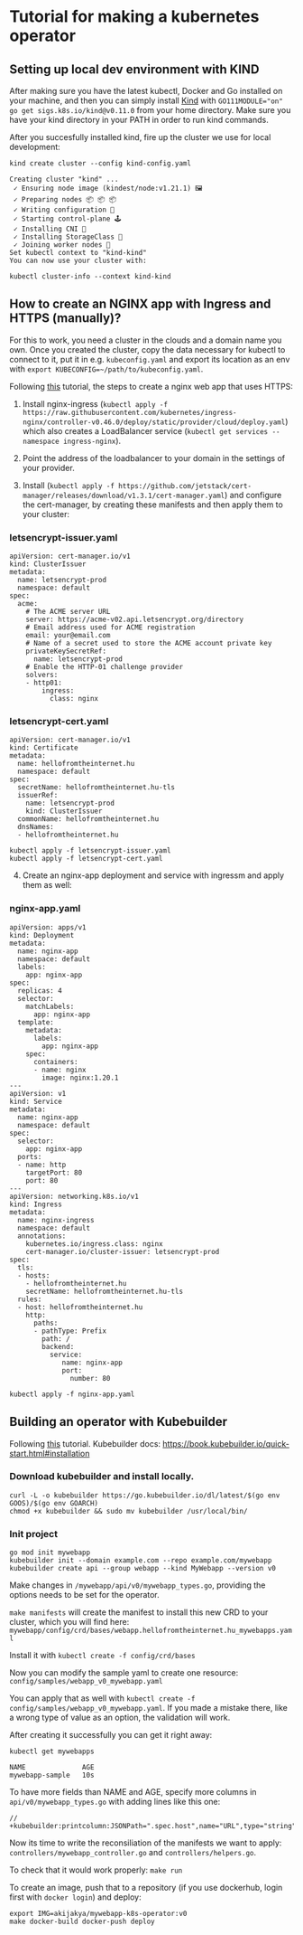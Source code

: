 # Tutorial for making a kubernetes operator

## Setting up local dev environment with KIND

After making sure you have the latest kubectl, Docker and Go installed on your machine, and then you can simply install [Kind](https://github.com/kubernetes-sigs/kind) with `GO111MODULE="on" go get sigs.k8s.io/kind@v0.11.0` from your home directory. Make sure you have your kind directory in your PATH in order to run kind commands.

After you succesfully installed kind, fire up the cluster we use for local development:

```
kind create cluster --config kind-config.yaml

Creating cluster "kind" ...
 ✓ Ensuring node image (kindest/node:v1.21.1) 🖼
 ✓ Preparing nodes 📦 📦 📦  
 ✓ Writing configuration 📜 
 ✓ Starting control-plane 🕹️ 
 ✓ Installing CNI 🔌 
 ✓ Installing StorageClass 💾 
 ✓ Joining worker nodes 🚜 
Set kubectl context to "kind-kind"
You can now use your cluster with:

kubectl cluster-info --context kind-kind
```

## How to create an NGINX app with Ingress and HTTPS (manually)?

For this to work, you need a cluster in the clouds and a domain name you own. Once you created the cluster, copy the data necessary for kubectl to connect to it, put it in e.g. `kubeconfig.yaml` and export its location as an env with `export KUBECONFIG=~/path/to/kubeconfig.yaml`.

Following [this](https://www.fosstechnix.com/kubernetes-nginx-ingress-controller-letsencrypt-cert-managertls/) tutorial, the steps to create a nginx web app that uses HTTPS:

1) Install nginx-ingress (`kubectl apply -f https://raw.githubusercontent.com/kubernetes/ingress-nginx/controller-v0.46.0/deploy/static/provider/cloud/deploy.yaml`) which also creates a LoadBalancer service (`kubectl get services --namespace ingress-nginx`). 

2) Point the address of the loadbalancer to your domain in the settings of your provider.

3) Install (`kubectl apply -f https://github.com/jetstack/cert-manager/releases/download/v1.3.1/cert-manager.yaml`) and configure the cert-manager, by creating these manifests and then apply them to your cluster:

### letsencrypt-issuer.yaml
```
apiVersion: cert-manager.io/v1
kind: ClusterIssuer
metadata:
  name: letsencrypt-prod
  namespace: default
spec:
  acme:
    # The ACME server URL
    server: https://acme-v02.api.letsencrypt.org/directory
    # Email address used for ACME registration
    email: your@email.com
    # Name of a secret used to store the ACME account private key
    privateKeySecretRef:
      name: letsencrypt-prod
    # Enable the HTTP-01 challenge provider
    solvers:
    - http01:
        ingress:
          class: nginx
```

### letsencrypt-cert.yaml
```
apiVersion: cert-manager.io/v1
kind: Certificate
metadata:
  name: hellofromtheinternet.hu
  namespace: default
spec:
  secretName: hellofromtheinternet.hu-tls
  issuerRef:
    name: letsencrypt-prod
    kind: ClusterIssuer
  commonName: hellofromtheinternet.hu
  dnsNames:
  - hellofromtheinternet.hu
```

```
kubectl apply -f letsencrypt-issuer.yaml
kubectl apply -f letsencrypt-cert.yaml
```

4) Create an nginx-app deployment and service with ingressm and apply them as well:

### nginx-app.yaml
```
apiVersion: apps/v1
kind: Deployment
metadata:
  name: nginx-app
  namespace: default
  labels:
    app: nginx-app
spec:
  replicas: 4
  selector:
    matchLabels:
      app: nginx-app
  template:
    metadata:
      labels:
        app: nginx-app
    spec:
      containers:
      - name: nginx
        image: nginx:1.20.1
---
apiVersion: v1
kind: Service
metadata:
  name: nginx-app
  namespace: default
spec:
  selector:
    app: nginx-app
  ports:
  - name: http
    targetPort: 80
    port: 80
---
apiVersion: networking.k8s.io/v1
kind: Ingress
metadata:
  name: nginx-ingress
  namespace: default
  annotations:
    kubernetes.io/ingress.class: nginx
    cert-manager.io/cluster-issuer: letsencrypt-prod
spec:
  tls:
  - hosts:
    - hellofromtheinternet.hu
    secretName: hellofromtheinternet.hu-tls
  rules:
  - host: hellofromtheinternet.hu
    http:
      paths:
      - pathType: Prefix
        path: /
        backend:
          service:
             name: nginx-app
             port:
               number: 80
```

```
kubectl apply -f nginx-app.yaml
```

## Building an operator with Kubebuilder

Following [this](https://www.youtube.com/watch?v=KBTXBUVNF2I) tutorial.
Kubebuilder docs: https://book.kubebuilder.io/quick-start.html#installation

### Download kubebuilder and install locally.

```
curl -L -o kubebuilder https://go.kubebuilder.io/dl/latest/$(go env GOOS)/$(go env GOARCH)
chmod +x kubebuilder && sudo mv kubebuilder /usr/local/bin/
```

### Init project

```
go mod init mywebapp
kubebuilder init --domain example.com --repo example.com/mywebapp
kubebuilder create api --group webapp --kind MyWebapp --version v0
```

Make changes in `/mywebapp/api/v0/mywebapp_types.go`, providing the options needs to be set for the operator.

`make manifests` will create the manifest to install this new CRD to your cluster, which you will find here: `mywebapp/config/crd/bases/webapp.hellofromtheinternet.hu_mywebapps.yaml`

Install it with `kubectl create -f config/crd/bases`

Now you can modify the sample yaml to create one resource: `config/samples/webapp_v0_mywebapp.yaml`

You can apply that as well with `kubectl create -f config/samples/webapp_v0_mywebapp.yaml`. If you made a mistake there, like a wrong type of value as an option, the validation will work.

After creating it successfully you can get it right away:

```
kubectl get mywebapps

NAME              AGE
mywebapp-sample   10s
```

To have more fields than NAME and AGE, specify more columns in `api/v0/mywebapp_types.go` with adding lines like this one:

```
// +kubebuilder:printcolumn:JSONPath=".spec.host",name="URL",type="string"
```

Now its time to write the reconsiliation of the manifests we want to apply: `controllers/mywebapp_controller.go` and `controllers/helpers.go`.

To check that it would work properly: `make run`

To create an image, push that to a repository (if you use dockerhub, login first with `docker login`) and deploy:

```
export IMG=akijakya/mywebapp-k8s-operator:v0
make docker-build docker-push deploy
```
